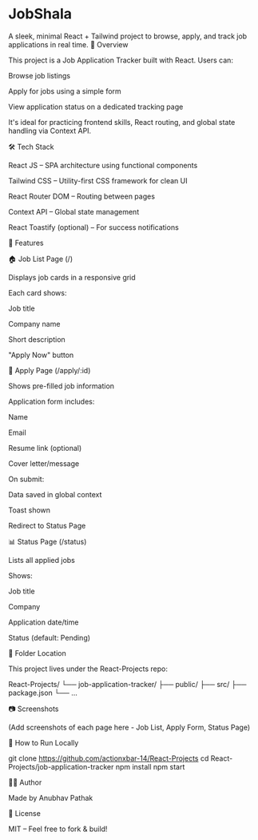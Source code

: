 # JobShala
A sleek, minimal React + Tailwind project to browse, apply, and track job applications in real time.
🚀 Overview

This project is a Job Application Tracker built with React. Users can:

Browse job listings

Apply for jobs using a simple form

View application status on a dedicated tracking page

It's ideal for practicing frontend skills, React routing, and global state handling via Context API.

🛠 Tech Stack

React JS – SPA architecture using functional components

Tailwind CSS – Utility-first CSS framework for clean UI

React Router DOM – Routing between pages

Context API – Global state management

React Toastify (optional) – For success notifications

📌 Features

🏠 Job List Page (/)

Displays job cards in a responsive grid

Each card shows:

Job title

Company name

Short description

"Apply Now" button

📝 Apply Page (/apply/:id)

Shows pre-filled job information

Application form includes:

Name

Email

Resume link (optional)

Cover letter/message

On submit:

Data saved in global context

Toast shown

Redirect to Status Page

📊 Status Page (/status)

Lists all applied jobs

Shows:

Job title

Company

Application date/time

Status (default: Pending)

📂 Folder Location

This project lives under the React-Projects repo:

React-Projects/
└── job-application-tracker/
    ├── public/
    ├── src/
    ├── package.json
    └── ...

📷 Screenshots

(Add screenshots of each page here - Job List, Apply Form, Status Page)

📎 How to Run Locally

git clone https://github.com/actionxbar-14/React-Projects
cd React-Projects/job-application-tracker
npm install
npm start

👨‍💻 Author

Made by Anubhav Pathak

📄 License

MIT – Feel free to fork & build!

